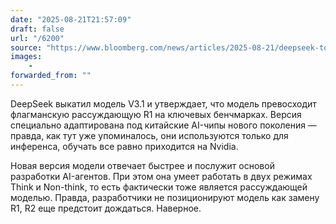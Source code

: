 ```yaml
---
date: "2025-08-21T21:57:09"
draft: false
url: "/6200"
source: "https://www.bloomberg.com/news/articles/2025-08-21/deepseek-touts-model-that-outdoes-flagship-in-agentic-ai-step"
images:
    -
forwarded_from: ""
---
```


DeepSeek выкатил модель V3.1 и утверждает, что модель превосходит флагманскую рассуждающую R1 на ключевых бенчмарках. Версия специально адаптирована под китайские AI-чипы нового поколения — правда, как тут уже упоминалось, они используются только для инференса, обучать все равно приходится на Nvidia. 

Новая версия модели отвечает быстрее и послужит основой разработки AI-агентов. При этом она умеет работать в двух режимах Think и Non-think, то есть фактически тоже является рассуждающей моделью. Правда, разработчики не позиционируют модель как замену R1, R2 еще предстоит дождаться. Наверное.
